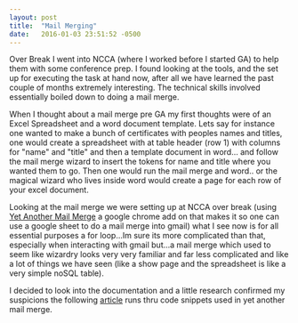 ```yaml
---
layout: post
title:  "Mail Merging"
date:   2016-01-03 23:51:52 -0500
---
```


Over Break I went into NCCA (where I worked before I started GA) to help them with some conference prep. I found looking at the tools, and the set up for executing the task at hand now, after all we have learned the past couple of months extremely interesting. The technical skills involved essentially boiled down to doing a mail merge.

When I thought about a mail merge pre GA my first thoughts were of an Excel Spreadsheet and a word document template. Lets say for instance one wanted to make a bunch of certificates with peoples names and titles, one would create a spreadsheet with at table header (row 1) with columns for "name" and "title" and then a template document in word... and follow the mail merge wizard to insert the tokens for name and title where you wanted them to go. Then one would run the mail merge and word.. or the magical wizard who lives inside word would create a page for each row of your excel document.

Looking at the mail merge we were setting up at NCCA over break (using [Yet Another Mail Merge][yet-another-mail-merge] a google chrome add on that makes it so one can use a google sheet to do a mail merge into gmail) what I see now is for all essential purposes a for loop...Im sure its more complicated than that, especially when interacting with gmail but...a mail merge which used to seem like wizardry looks very very familiar and far less complicated and like a lot of things we have seen (like a show page and the spreadsheet is like a very simple noSQL table). 

I decided to look into the documentation and a little research confirmed my suspicions the following [article][google-dev-blog] runs thru code snippets used in yet another mail merge.

[yet-another-mail-merge]: https://sites.google.com/site/scriptsexamples/available-web-apps/mail-merge
[google-dev-blog]:  http://googleappsdeveloper.blogspot.fr/2011/10/4-ways-to-do-mail-merge-using-google.html
